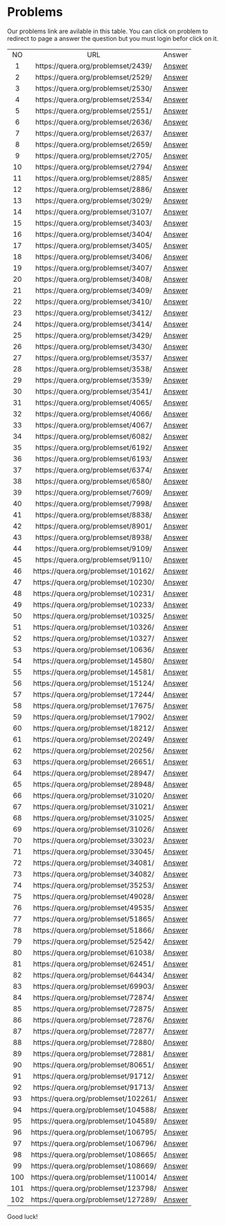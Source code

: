 # Problems
Our problems link are avilable in this table. You can click on problem to redirect to page a answer the question but you must login befor click on it.

<table border="0" cellspacing="0" cellpadding="0" align="center">
                <tr>
                    <td align="center">
                        NO
                    </td>
                    <td align="center">
                        URL
                    </td>
                    <td align="center">
                        Answer
                    </td>
                </tr>
        <tr>
            <td align="center">
                1
            </td>
            <td align="center">
                https://quera.org/problemset/2439/
            </td>
            <td align="center">
                <a href='https://github.com/myp79/Quera-Problem-Solution/tree/Develope/Competition/2439'>Answer</a>
            </td>
        </tr>
            <tr>
            <td align="center">
                2
            </td>
            <td align="center">
                https://quera.org/problemset/2529/
            </td>
            <td align="center">
                <a href='https://github.com/myp79/Quera-Problem-Solution/tree/Develope/Competition/2529'>Answer</a>
            </td>
        </tr>
            <tr>
            <td align="center">
                3
            </td>
            <td align="center">
                https://quera.org/problemset/2530/
            </td>
            <td align="center">
                <a href='https://github.com/myp79/Quera-Problem-Solution/tree/Develope/Competition/2530'>Answer</a>
            </td>
        </tr>
            <tr>
            <td align="center">
                4
            </td>
            <td align="center">
                https://quera.org/problemset/2534/
            </td>
            <td align="center">
                <a href='https://github.com/myp79/Quera-Problem-Solution/tree/Develope/Competition/2534'>Answer</a>
            </td>
        </tr>
            <tr>
            <td align="center">
                5
            </td>
            <td align="center">
                https://quera.org/problemset/2551/
            </td>
            <td align="center">
                <a href='https://github.com/myp79/Quera-Problem-Solution/tree/Develope/Competition/2551'>Answer</a>
            </td>
        </tr>
            <tr>
            <td align="center">
                6
            </td>
            <td align="center">
                https://quera.org/problemset/2636/
            </td>
            <td align="center">
                <a href='https://github.com/myp79/Quera-Problem-Solution/tree/Develope/Competition/2636'>Answer</a>
            </td>
        </tr>
            <tr>
            <td align="center">
                7
            </td>
            <td align="center">
                https://quera.org/problemset/2637/
            </td>
            <td align="center">
                <a href='https://github.com/myp79/Quera-Problem-Solution/tree/Develope/Competition/2637'>Answer</a>
            </td>
        </tr>
            <tr>
            <td align="center">
                8
            </td>
            <td align="center">
                https://quera.org/problemset/2659/
            </td>
            <td align="center">
                <a href='https://github.com/myp79/Quera-Problem-Solution/tree/Develope/Competition/2659'>Answer</a>
            </td>
        </tr>
            <tr>
            <td align="center">
                9
            </td>
            <td align="center">
                https://quera.org/problemset/2705/
            </td>
            <td align="center">
                <a href='https://github.com/myp79/Quera-Problem-Solution/tree/Develope/Competition/2705'>Answer</a>
            </td>
        </tr>
            <tr>
            <td align="center">
                10
            </td>
            <td align="center">
                https://quera.org/problemset/2794/
            </td>
            <td align="center">
                <a href='https://github.com/myp79/Quera-Problem-Solution/tree/Develope/Competition/2794'>Answer</a>
            </td>
        </tr>
            <tr>
            <td align="center">
                11
            </td>
            <td align="center">
                https://quera.org/problemset/2885/
            </td>
            <td align="center">
                <a href='https://github.com/myp79/Quera-Problem-Solution/tree/Develope/Competition/2885'>Answer</a>
            </td>
        </tr>
            <tr>
            <td align="center">
                12
            </td>
            <td align="center">
                https://quera.org/problemset/2886/
            </td>
            <td align="center">
                <a href='https://github.com/myp79/Quera-Problem-Solution/tree/Develope/Competition/2886'>Answer</a>
            </td>
        </tr>
            <tr>
            <td align="center">
                13
            </td>
            <td align="center">
                https://quera.org/problemset/3029/
            </td>
            <td align="center">
                <a href='https://github.com/myp79/Quera-Problem-Solution/tree/Develope/Competition/3029'>Answer</a>
            </td>
        </tr>
            <tr>
            <td align="center">
                14
            </td>
            <td align="center">
                https://quera.org/problemset/3107/
            </td>
            <td align="center">
                <a href='https://github.com/myp79/Quera-Problem-Solution/tree/Develope/Competition/3107'>Answer</a>
            </td>
        </tr>
            <tr>
            <td align="center">
                15
            </td>
            <td align="center">
                https://quera.org/problemset/3403/
            </td>
            <td align="center">
                <a href='https://github.com/myp79/Quera-Problem-Solution/tree/Develope/Competition/3403'>Answer</a>
            </td>
        </tr>
            <tr>
            <td align="center">
                16
            </td>
            <td align="center">
                https://quera.org/problemset/3404/
            </td>
            <td align="center">
                <a href='https://github.com/myp79/Quera-Problem-Solution/tree/Develope/Competition/3404'>Answer</a>
            </td>
        </tr>
            <tr>
            <td align="center">
                17
            </td>
            <td align="center">
                https://quera.org/problemset/3405/
            </td>
            <td align="center">
                <a href='https://github.com/myp79/Quera-Problem-Solution/tree/Develope/Competition/3405'>Answer</a>
            </td>
        </tr>
            <tr>
            <td align="center">
                18
            </td>
            <td align="center">
                https://quera.org/problemset/3406/
            </td>
            <td align="center">
                <a href='https://github.com/myp79/Quera-Problem-Solution/tree/Develope/Competition/3406'>Answer</a>
            </td>
        </tr>
            <tr>
            <td align="center">
                19
            </td>
            <td align="center">
                https://quera.org/problemset/3407/
            </td>
            <td align="center">
                <a href='https://github.com/myp79/Quera-Problem-Solution/tree/Develope/Competition/3407'>Answer</a>
            </td>
        </tr>
            <tr>
            <td align="center">
                20
            </td>
            <td align="center">
                https://quera.org/problemset/3408/
            </td>
            <td align="center">
                <a href='https://github.com/myp79/Quera-Problem-Solution/tree/Develope/Competition/3408'>Answer</a>
            </td>
        </tr>
            <tr>
            <td align="center">
                21
            </td>
            <td align="center">
                https://quera.org/problemset/3409/
            </td>
            <td align="center">
                <a href='https://github.com/myp79/Quera-Problem-Solution/tree/Develope/Competition/3409'>Answer</a>
            </td>
        </tr>
            <tr>
            <td align="center">
                22
            </td>
            <td align="center">
                https://quera.org/problemset/3410/
            </td>
            <td align="center">
                <a href='https://github.com/myp79/Quera-Problem-Solution/tree/Develope/Competition/3410'>Answer</a>
            </td>
        </tr>
            <tr>
            <td align="center">
                23
            </td>
            <td align="center">
                https://quera.org/problemset/3412/
            </td>
            <td align="center">
                <a href='https://github.com/myp79/Quera-Problem-Solution/tree/Develope/Competition/3412'>Answer</a>
            </td>
        </tr>
            <tr>
            <td align="center">
                24
            </td>
            <td align="center">
                https://quera.org/problemset/3414/
            </td>
            <td align="center">
                <a href='https://github.com/myp79/Quera-Problem-Solution/tree/Develope/Competition/3414'>Answer</a>
            </td>
        </tr>
            <tr>
            <td align="center">
                25
            </td>
            <td align="center">
                https://quera.org/problemset/3429/
            </td>
            <td align="center">
                <a href='https://github.com/myp79/Quera-Problem-Solution/tree/Develope/Competition/3429'>Answer</a>
            </td>
        </tr>
            <tr>
            <td align="center">
                26
            </td>
            <td align="center">
                https://quera.org/problemset/3430/
            </td>
            <td align="center">
                <a href='https://github.com/myp79/Quera-Problem-Solution/tree/Develope/Competition/3430'>Answer</a>
            </td>
        </tr>
            <tr>
            <td align="center">
                27
            </td>
            <td align="center">
                https://quera.org/problemset/3537/
            </td>
            <td align="center">
                <a href='https://github.com/myp79/Quera-Problem-Solution/tree/Develope/Competition/3537'>Answer</a>
            </td>
        </tr>
            <tr>
            <td align="center">
                28
            </td>
            <td align="center">
                https://quera.org/problemset/3538/
            </td>
            <td align="center">
                <a href='https://github.com/myp79/Quera-Problem-Solution/tree/Develope/Competition/3538'>Answer</a>
            </td>
        </tr>
            <tr>
            <td align="center">
                29
            </td>
            <td align="center">
                https://quera.org/problemset/3539/
            </td>
            <td align="center">
                <a href='https://github.com/myp79/Quera-Problem-Solution/tree/Develope/Competition/3539'>Answer</a>
            </td>
        </tr>
            <tr>
            <td align="center">
                30
            </td>
            <td align="center">
                https://quera.org/problemset/3541/
            </td>
            <td align="center">
                <a href='https://github.com/myp79/Quera-Problem-Solution/tree/Develope/Competition/3541'>Answer</a>
            </td>
        </tr>
            <tr>
            <td align="center">
                31
            </td>
            <td align="center">
                https://quera.org/problemset/4065/
            </td>
            <td align="center">
                <a href='https://github.com/myp79/Quera-Problem-Solution/tree/Develope/Competition/4065'>Answer</a>
            </td>
        </tr>
            <tr>
            <td align="center">
                32
            </td>
            <td align="center">
                https://quera.org/problemset/4066/
            </td>
            <td align="center">
                <a href='https://github.com/myp79/Quera-Problem-Solution/tree/Develope/Competition/4066'>Answer</a>
            </td>
        </tr>
            <tr>
            <td align="center">
                33
            </td>
            <td align="center">
                https://quera.org/problemset/4067/
            </td>
            <td align="center">
                <a href='https://github.com/myp79/Quera-Problem-Solution/tree/Develope/Competition/4067'>Answer</a>
            </td>
        </tr>
            <tr>
            <td align="center">
                34
            </td>
            <td align="center">
                https://quera.org/problemset/6082/
            </td>
            <td align="center">
                <a href='https://github.com/myp79/Quera-Problem-Solution/tree/Develope/Competition/6082'>Answer</a>
            </td>
        </tr>
            <tr>
            <td align="center">
                35
            </td>
            <td align="center">
                https://quera.org/problemset/6192/
            </td>
            <td align="center">
                <a href='https://github.com/myp79/Quera-Problem-Solution/tree/Develope/Competition/6192'>Answer</a>
            </td>
        </tr>
            <tr>
            <td align="center">
                36
            </td>
            <td align="center">
                https://quera.org/problemset/6193/
            </td>
            <td align="center">
                <a href='https://github.com/myp79/Quera-Problem-Solution/tree/Develope/Competition/6193'>Answer</a>
            </td>
        </tr>
            <tr>
            <td align="center">
                37
            </td>
            <td align="center">
                https://quera.org/problemset/6374/
            </td>
            <td align="center">
                <a href='https://github.com/myp79/Quera-Problem-Solution/tree/Develope/Competition/6374'>Answer</a>
            </td>
        </tr>
            <tr>
            <td align="center">
                38
            </td>
            <td align="center">
                https://quera.org/problemset/6580/
            </td>
            <td align="center">
                <a href='https://github.com/myp79/Quera-Problem-Solution/tree/Develope/Competition/6580'>Answer</a>
            </td>
        </tr>
            <tr>
            <td align="center">
                39
            </td>
            <td align="center">
                https://quera.org/problemset/7609/
            </td>
            <td align="center">
                <a href='https://github.com/myp79/Quera-Problem-Solution/tree/Develope/Competition/7609'>Answer</a>
            </td>
        </tr>
            <tr>
            <td align="center">
                40
            </td>
            <td align="center">
                https://quera.org/problemset/7998/
            </td>
            <td align="center">
                <a href='https://github.com/myp79/Quera-Problem-Solution/tree/Develope/Competition/7998'>Answer</a>
            </td>
        </tr>
            <tr>
            <td align="center">
                41
            </td>
            <td align="center">
                https://quera.org/problemset/8838/
            </td>
            <td align="center">
                <a href='https://github.com/myp79/Quera-Problem-Solution/tree/Develope/Competition/8838'>Answer</a>
            </td>
        </tr>
            <tr>
            <td align="center">
                42
            </td>
            <td align="center">
                https://quera.org/problemset/8901/
            </td>
            <td align="center">
                <a href='https://github.com/myp79/Quera-Problem-Solution/tree/Develope/Competition/8901'>Answer</a>
            </td>
        </tr>
            <tr>
            <td align="center">
                43
            </td>
            <td align="center">
                https://quera.org/problemset/8938/
            </td>
            <td align="center">
                <a href='https://github.com/myp79/Quera-Problem-Solution/tree/Develope/Competition/8938'>Answer</a>
            </td>
        </tr>
            <tr>
            <td align="center">
                44
            </td>
            <td align="center">
                https://quera.org/problemset/9109/
            </td>
            <td align="center">
                <a href='https://github.com/myp79/Quera-Problem-Solution/tree/Develope/Competition/9109'>Answer</a>
            </td>
        </tr>
            <tr>
            <td align="center">
                45
            </td>
            <td align="center">
                https://quera.org/problemset/9110/
            </td>
            <td align="center">
                <a href='https://github.com/myp79/Quera-Problem-Solution/tree/Develope/Competition/9110'>Answer</a>
            </td>
        </tr>
            <tr>
            <td align="center">
                46
            </td>
            <td align="center">
                https://quera.org/problemset/10162/
            </td>
            <td align="center">
                <a href='https://github.com/myp79/Quera-Problem-Solution/tree/Develope/Competition/10162'>Answer</a>
            </td>
        </tr>
            <tr>
            <td align="center">
                47
            </td>
            <td align="center">
                https://quera.org/problemset/10230/
            </td>
            <td align="center">
                <a href='https://github.com/myp79/Quera-Problem-Solution/tree/Develope/Competition/10230'>Answer</a>
            </td>
        </tr>
            <tr>
            <td align="center">
                48
            </td>
            <td align="center">
                https://quera.org/problemset/10231/
            </td>
            <td align="center">
                <a href='https://github.com/myp79/Quera-Problem-Solution/tree/Develope/Competition/10231'>Answer</a>
            </td>
        </tr>
            <tr>
            <td align="center">
                49
            </td>
            <td align="center">
                https://quera.org/problemset/10233/
            </td>
            <td align="center">
                <a href='https://github.com/myp79/Quera-Problem-Solution/tree/Develope/Competition/10233'>Answer</a>
            </td>
        </tr>
            <tr>
            <td align="center">
                50
            </td>
            <td align="center">
                https://quera.org/problemset/10325/
            </td>
            <td align="center">
                <a href='https://github.com/myp79/Quera-Problem-Solution/tree/Develope/Competition/10325'>Answer</a>
            </td>
        </tr>
            <tr>
            <td align="center">
                51
            </td>
            <td align="center">
                https://quera.org/problemset/10326/
            </td>
            <td align="center">
                <a href='https://github.com/myp79/Quera-Problem-Solution/tree/Develope/Competition/10326'>Answer</a>
            </td>
        </tr>
            <tr>
            <td align="center">
                52
            </td>
            <td align="center">
                https://quera.org/problemset/10327/
            </td>
            <td align="center">
                <a href='https://github.com/myp79/Quera-Problem-Solution/tree/Develope/Competition/10327'>Answer</a>
            </td>
        </tr>
            <tr>
            <td align="center">
                53
            </td>
            <td align="center">
                https://quera.org/problemset/10636/
            </td>
            <td align="center">
                <a href='https://github.com/myp79/Quera-Problem-Solution/tree/Develope/Competition/10636'>Answer</a>
            </td>
        </tr>
            <tr>
            <td align="center">
                54
            </td>
            <td align="center">
                https://quera.org/problemset/14580/
            </td>
            <td align="center">
                <a href='https://github.com/myp79/Quera-Problem-Solution/tree/Develope/Competition/14580'>Answer</a>
            </td>
        </tr>
            <tr>
            <td align="center">
                55
            </td>
            <td align="center">
                https://quera.org/problemset/14581/
            </td>
            <td align="center">
                <a href='https://github.com/myp79/Quera-Problem-Solution/tree/Develope/Competition/14581'>Answer</a>
            </td>
        </tr>
            <tr>
            <td align="center">
                56
            </td>
            <td align="center">
                https://quera.org/problemset/15124/
            </td>
            <td align="center">
                <a href='https://github.com/myp79/Quera-Problem-Solution/tree/Develope/Competition/15124'>Answer</a>
            </td>
        </tr>
            <tr>
            <td align="center">
                57
            </td>
            <td align="center">
                https://quera.org/problemset/17244/
            </td>
            <td align="center">
                <a href='https://github.com/myp79/Quera-Problem-Solution/tree/Develope/Competition/17244'>Answer</a>
            </td>
        </tr>
            <tr>
            <td align="center">
                58
            </td>
            <td align="center">
                https://quera.org/problemset/17675/
            </td>
            <td align="center">
                <a href='https://github.com/myp79/Quera-Problem-Solution/tree/Develope/Competition/17675'>Answer</a>
            </td>
        </tr>
            <tr>
            <td align="center">
                59
            </td>
            <td align="center">
                https://quera.org/problemset/17902/
            </td>
            <td align="center">
                <a href='https://github.com/myp79/Quera-Problem-Solution/tree/Develope/Competition/17902'>Answer</a>
            </td>
        </tr>
            <tr>
            <td align="center">
                60
            </td>
            <td align="center">
                https://quera.org/problemset/18212/
            </td>
            <td align="center">
                <a href='https://github.com/myp79/Quera-Problem-Solution/tree/Develope/Competition/18212'>Answer</a>
            </td>
        </tr>
            <tr>
            <td align="center">
                61
            </td>
            <td align="center">
                https://quera.org/problemset/20249/
            </td>
            <td align="center">
                <a href='https://github.com/myp79/Quera-Problem-Solution/tree/Develope/Competition/20249'>Answer</a>
            </td>
        </tr>
            <tr>
            <td align="center">
                62
            </td>
            <td align="center">
                https://quera.org/problemset/20256/
            </td>
            <td align="center">
                <a href='https://github.com/myp79/Quera-Problem-Solution/tree/Develope/Competition/20256'>Answer</a>
            </td>
        </tr>
            <tr>
            <td align="center">
                63
            </td>
            <td align="center">
                https://quera.org/problemset/26651/
            </td>
            <td align="center">
                <a href='https://github.com/myp79/Quera-Problem-Solution/tree/Develope/Competition/26651'>Answer</a>
            </td>
        </tr>
            <tr>
            <td align="center">
                64
            </td>
            <td align="center">
                https://quera.org/problemset/28947/
            </td>
            <td align="center">
                <a href='https://github.com/myp79/Quera-Problem-Solution/tree/Develope/Competition/28947'>Answer</a>
            </td>
        </tr>
            <tr>
            <td align="center">
                65
            </td>
            <td align="center">
                https://quera.org/problemset/28948/
            </td>
            <td align="center">
                <a href='https://github.com/myp79/Quera-Problem-Solution/tree/Develope/Competition/28948'>Answer</a>
            </td>
        </tr>
            <tr>
            <td align="center">
                66
            </td>
            <td align="center">
                https://quera.org/problemset/31020/
            </td>
            <td align="center">
                <a href='https://github.com/myp79/Quera-Problem-Solution/tree/Develope/Competition/31020'>Answer</a>
            </td>
        </tr>
            <tr>
            <td align="center">
                67
            </td>
            <td align="center">
                https://quera.org/problemset/31021/
            </td>
            <td align="center">
                <a href='https://github.com/myp79/Quera-Problem-Solution/tree/Develope/Competition/31021'>Answer</a>
            </td>
        </tr>
            <tr>
            <td align="center">
                68
            </td>
            <td align="center">
                https://quera.org/problemset/31025/
            </td>
            <td align="center">
                <a href='https://github.com/myp79/Quera-Problem-Solution/tree/Develope/Competition/31025'>Answer</a>
            </td>
        </tr>
            <tr>
            <td align="center">
                69
            </td>
            <td align="center">
                https://quera.org/problemset/31026/
            </td>
            <td align="center">
                <a href='https://github.com/myp79/Quera-Problem-Solution/tree/Develope/Competition/31026'>Answer</a>
            </td>
        </tr>
            <tr>
            <td align="center">
                70
            </td>
            <td align="center">
                https://quera.org/problemset/33023/
            </td>
            <td align="center">
                <a href='https://github.com/myp79/Quera-Problem-Solution/tree/Develope/Competition/33023'>Answer</a>
            </td>
        </tr>
            <tr>
            <td align="center">
                71
            </td>
            <td align="center">
                https://quera.org/problemset/33045/
            </td>
            <td align="center">
                <a href='https://github.com/myp79/Quera-Problem-Solution/tree/Develope/Competition/33045'>Answer</a>
            </td>
        </tr>
            <tr>
            <td align="center">
                72
            </td>
            <td align="center">
                https://quera.org/problemset/34081/
            </td>
            <td align="center">
                <a href='https://github.com/myp79/Quera-Problem-Solution/tree/Develope/Competition/34081'>Answer</a>
            </td>
        </tr>
            <tr>
            <td align="center">
                73
            </td>
            <td align="center">
                https://quera.org/problemset/34082/
            </td>
            <td align="center">
                <a href='https://github.com/myp79/Quera-Problem-Solution/tree/Develope/Competition/34082'>Answer</a>
            </td>
        </tr>
            <tr>
            <td align="center">
                74
            </td>
            <td align="center">
                https://quera.org/problemset/35253/
            </td>
            <td align="center">
                <a href='https://github.com/myp79/Quera-Problem-Solution/tree/Develope/Competition/35253'>Answer</a>
            </td>
        </tr>
            <tr>
            <td align="center">
                75
            </td>
            <td align="center">
                https://quera.org/problemset/49028/
            </td>
            <td align="center">
                <a href='https://github.com/myp79/Quera-Problem-Solution/tree/Develope/Competition/49028'>Answer</a>
            </td>
        </tr>
            <tr>
            <td align="center">
                76
            </td>
            <td align="center">
                https://quera.org/problemset/49535/
            </td>
            <td align="center">
                <a href='https://github.com/myp79/Quera-Problem-Solution/tree/Develope/Competition/49535'>Answer</a>
            </td>
        </tr>
            <tr>
            <td align="center">
                77
            </td>
            <td align="center">
                https://quera.org/problemset/51865/
            </td>
            <td align="center">
                <a href='https://github.com/myp79/Quera-Problem-Solution/tree/Develope/Competition/51865'>Answer</a>
            </td>
        </tr>
            <tr>
            <td align="center">
                78
            </td>
            <td align="center">
                https://quera.org/problemset/51866/
            </td>
            <td align="center">
                <a href='https://github.com/myp79/Quera-Problem-Solution/tree/Develope/Competition/51866'>Answer</a>
            </td>
        </tr>
            <tr>
            <td align="center">
                79
            </td>
            <td align="center">
                https://quera.org/problemset/52542/
            </td>
            <td align="center">
                <a href='https://github.com/myp79/Quera-Problem-Solution/tree/Develope/Competition/52542'>Answer</a>
            </td>
        </tr>
            <tr>
            <td align="center">
                80
            </td>
            <td align="center">
                https://quera.org/problemset/61038/
            </td>
            <td align="center">
                <a href='https://github.com/myp79/Quera-Problem-Solution/tree/Develope/Competition/61038'>Answer</a>
            </td>
        </tr>
            <tr>
            <td align="center">
                81
            </td>
            <td align="center">
                https://quera.org/problemset/62451/
            </td>
            <td align="center">
                <a href='https://github.com/myp79/Quera-Problem-Solution/tree/Develope/Competition/62451'>Answer</a>
            </td>
        </tr>
            <tr>
            <td align="center">
                82
            </td>
            <td align="center">
                https://quera.org/problemset/64434/
            </td>
            <td align="center">
                <a href='https://github.com/myp79/Quera-Problem-Solution/tree/Develope/Competition/64434'>Answer</a>
            </td>
        </tr>
            <tr>
            <td align="center">
                83
            </td>
            <td align="center">
                https://quera.org/problemset/69903/
            </td>
            <td align="center">
                <a href='https://github.com/myp79/Quera-Problem-Solution/tree/Develope/Competition/69903'>Answer</a>
            </td>
        </tr>
            <tr>
            <td align="center">
                84
            </td>
            <td align="center">
                https://quera.org/problemset/72874/
            </td>
            <td align="center">
                <a href='https://github.com/myp79/Quera-Problem-Solution/tree/Develope/Competition/72874'>Answer</a>
            </td>
        </tr>
            <tr>
            <td align="center">
                85
            </td>
            <td align="center">
                https://quera.org/problemset/72875/
            </td>
            <td align="center">
                <a href='https://github.com/myp79/Quera-Problem-Solution/tree/Develope/Competition/72875'>Answer</a>
            </td>
        </tr>
            <tr>
            <td align="center">
                86
            </td>
            <td align="center">
                https://quera.org/problemset/72876/
            </td>
            <td align="center">
                <a href='https://github.com/myp79/Quera-Problem-Solution/tree/Develope/Competition/72876'>Answer</a>
            </td>
        </tr>
            <tr>
            <td align="center">
                87
            </td>
            <td align="center">
                https://quera.org/problemset/72877/
            </td>
            <td align="center">
                <a href='https://github.com/myp79/Quera-Problem-Solution/tree/Develope/Competition/72877'>Answer</a>
            </td>
        </tr>
            <tr>
            <td align="center">
                88
            </td>
            <td align="center">
                https://quera.org/problemset/72880/
            </td>
            <td align="center">
                <a href='https://github.com/myp79/Quera-Problem-Solution/tree/Develope/Competition/72880'>Answer</a>
            </td>
        </tr>
            <tr>
            <td align="center">
                89
            </td>
            <td align="center">
                https://quera.org/problemset/72881/
            </td>
            <td align="center">
                <a href='https://github.com/myp79/Quera-Problem-Solution/tree/Develope/Competition/72881'>Answer</a>
            </td>
        </tr>
            <tr>
            <td align="center">
                90
            </td>
            <td align="center">
                https://quera.org/problemset/80651/
            </td>
            <td align="center">
                <a href='https://github.com/myp79/Quera-Problem-Solution/tree/Develope/Competition/80651'>Answer</a>
            </td>
        </tr>
            <tr>
            <td align="center">
                91
            </td>
            <td align="center">
                https://quera.org/problemset/91712/
            </td>
            <td align="center">
                <a href='https://github.com/myp79/Quera-Problem-Solution/tree/Develope/Competition/91712'>Answer</a>
            </td>
        </tr>
            <tr>
            <td align="center">
                92
            </td>
            <td align="center">
                https://quera.org/problemset/91713/
            </td>
            <td align="center">
                <a href='https://github.com/myp79/Quera-Problem-Solution/tree/Develope/Competition/91713'>Answer</a>
            </td>
        </tr>
            <tr>
            <td align="center">
                93
            </td>
            <td align="center">
                https://quera.org/problemset/102261/
            </td>
            <td align="center">
                <a href='https://github.com/myp79/Quera-Problem-Solution/tree/Develope/Competition/102261'>Answer</a>
            </td>
        </tr>
            <tr>
            <td align="center">
                94
            </td>
            <td align="center">
                https://quera.org/problemset/104588/
            </td>
            <td align="center">
                <a href='https://github.com/myp79/Quera-Problem-Solution/tree/Develope/Competition/104588'>Answer</a>
            </td>
        </tr>
            <tr>
            <td align="center">
                95
            </td>
            <td align="center">
                https://quera.org/problemset/104589/
            </td>
            <td align="center">
                <a href='https://github.com/myp79/Quera-Problem-Solution/tree/Develope/Competition/104589'>Answer</a>
            </td>
        </tr>
            <tr>
            <td align="center">
                96
            </td>
            <td align="center">
                https://quera.org/problemset/106795/
            </td>
            <td align="center">
                <a href='https://github.com/myp79/Quera-Problem-Solution/tree/Develope/Competition/106795'>Answer</a>
            </td>
        </tr>
            <tr>
            <td align="center">
                97
            </td>
            <td align="center">
                https://quera.org/problemset/106796/
            </td>
            <td align="center">
                <a href='https://github.com/myp79/Quera-Problem-Solution/tree/Develope/Competition/106796'>Answer</a>
            </td>
        </tr>
            <tr>
            <td align="center">
                98
            </td>
            <td align="center">
                https://quera.org/problemset/108665/
            </td>
            <td align="center">
                <a href='https://github.com/myp79/Quera-Problem-Solution/tree/Develope/Competition/108665'>Answer</a>
            </td>
        </tr>
            <tr>
            <td align="center">
                99
            </td>
            <td align="center">
                https://quera.org/problemset/108669/
            </td>
            <td align="center">
                <a href='https://github.com/myp79/Quera-Problem-Solution/tree/Develope/Competition/108669'>Answer</a>
            </td>
        </tr>
            <tr>
            <td align="center">
                100
            </td>
            <td align="center">
                https://quera.org/problemset/110014/
            </td>
            <td align="center">
                <a href='https://github.com/myp79/Quera-Problem-Solution/tree/Develope/Competition/110014'>Answer</a>
            </td>
        </tr>
            <tr>
            <td align="center">
                101
            </td>
            <td align="center">
                https://quera.org/problemset/123798/
            </td>
            <td align="center">
                <a href='https://github.com/myp79/Quera-Problem-Solution/tree/Develope/Competition/123798'>Answer</a>
            </td>
        </tr>
            <tr>
            <td align="center">
                102
            </td>
            <td align="center">
                https://quera.org/problemset/127289/
            </td>
            <td align="center">
                <a href='https://github.com/myp79/Quera-Problem-Solution/tree/Develope/Competition/127289'>Answer</a>
            </td>
        </tr>
            </table>
Good luck!